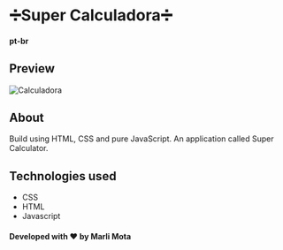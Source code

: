 # ➗**Super Calculadora**➗
#### pt-br
## **Preview**
![Calculadora](https://user-images.githubusercontent.com/54691110/95004538-b09ff780-05c2-11eb-960e-3a78eee0d07d.png)
## **About**
Build using HTML, CSS and pure JavaScript. An application called Super Calculator.
## **Technologies used**
- CSS
- HTML
- Javascript
#### Developed with ❤️ by Marli Mota


